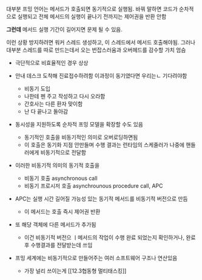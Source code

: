 대부분 프밍 언어는 메서드가 호출되면 동기적으로 실행됨. 바꿔 말하면 코드가 순차적으로 실행되고 전체 메서드의 실행이 끝나기 전까지는 제어권을 반환 안함

**그런데** 메서드 실행 기간이 길어지면 문제 될 수 있음.

이런 상황 방지하려면 워커 스레드 생성하고, 이 스레드에서 메서드 호출해야됨. 그러나 대부분 스레드를 따로 만드는데서 오는 번잡스러움과 오버헤드를 감수할 가치 엄슴

- 극단적으로 비효율적인 경우 상상
- 안내 데스크 도착해 진료접수하려함 이과정이 동기였다면 우리는ㄴ 기다려야함
	- 비동기 도입
	- 나한테 펜 주고 작성하고 다시 오라함
	- 간호사는 다른 환자 맞이함
	- 난 다 끝나고 돌아감

- 동시성을 지원하도록 순차적 프밍 모델을 확장할 수도 있음
	- 동기적인 호출을 비동기적인 의미로 오버로딩하면됨
	- 이 호출은 동기화 지점 안만들며 수행 결과는 런타임의 스케줄러가 나중에 핸들러에게 비동기적으로 전달함
- 이러한 비동기적 의미의 동기적 호출을 
	- 비동기 호출 asynchronous call
	- 비동기 프로시저 호출 asynchrounous procedure call, APC
- APC는 실행 시간 길어질 가능성 있는 동기적 메서드를 비동기적 버전으로 만듬
	- 이 메서드는 호출 즉시 제어권 반환
- 또 해당 객체에 다른 메서드가 추가됨
	- 이건 비동기적 버전으 ㅣ메서드의 작업이 수행 완료 되었는지 확인하거나, 완료후 수행결과를 전달받는데 쓰임
- 프밍 세계에는 비동기적으로 만들어주는 여러 소프트웨어 구조나 연산있음
	- 가장 널리 쓰이는게 [[12.3협동형 멀티태스킹]]